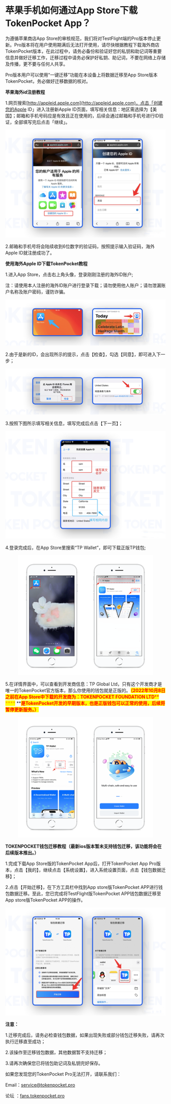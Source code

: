 # 苹果手机如何通过App Store下载TokenPocket App？

为遵循苹果商店App Store的审核规范，我们将对TestFlight端的Pro版本停止更新。Pro版本将在用户使用期满后无法打开使用，请尽快根据教程下载海外商店TokenPocket版本，在此过程中，请务必备份和验证好您的私钥和助记词等重要信息并做好迁移工作，迁移过程中请务必保护好私钥、助记词，不要在网络上存储及传播，更不要与任何人共享。

Pro版本用户可以使用“一键迁移”功能在本设备上将数据迁移至App Store版本TokenPocket，务必做好迁移数据的核对。

**苹果海外id注册教程**

1.网页搜索[http://appleid.apple.com](http://appleid.apple.com)，点击「创建您的Apple ID」进入注册新Apple ID页面，填写相关信息：地区需选择为【美国】；邮箱和手机号码应是有效且正在使用的，后续会通过邮箱和手机号进行ID验证，全部填写完后点击「继续」。

![](<../../.gitbook/assets/1 (45).png>)

2.邮箱和手机号将会陆续收到6位数字的验证码，按照提示输入验证码，海外Apple ID就注册成功了。

**使用海外Apple ID下载TokenPocket教程**

1.进入App Store，点击右上角头像，登录刚刚注册的海外ID账户;

注：请使用本人注册的海外ID账户进行登录下载；请勿使用他人账户；请勿泄漏账户名称及账户密码，谨防诈骗。

![](<../../.gitbook/assets/2 (28) (1) (1).png>)



2.由于是新的ID，会出现所示的提示，点击【检查】，勾选【同意】，即可进入下一步；

![](<../../.gitbook/assets/3 (23).png>)

3.按照下图所示填写相关信息，填写完成后点击【下一页】；

![](<../../.gitbook/assets/4 (15).png>)

4.登录完成后，在App Store里搜索“TP Wallet”，即可下载正版TP钱包;

<figure><img src="../../.gitbook/assets/image.png" alt=""><figcaption></figcaption></figure>

5.在详情界面中，可以查看到开发商信息：TP Global Ltd，只有这个开发商才是唯一的TokenPocket官方版本，那么你使用的钱包就是正版的。<mark style="color:red;">**（2022年10月8日之前在App Store中下载的开发商为：TOKENPOCKET FOUNDATION LTD**</mark><mark style="color:red;">** **</mark><mark style="color:red;"><mark style="color:orange;">****<mark style="color:orange;"></mark><mark style="color:red;">** **</mark><mark style="color:red;">**是TokenPocket开发的早期版本，也是正版钱包可以正常的使用，后续将暂停更新服务。）**</mark>

<figure><img src="../../.gitbook/assets/image (1) (1).png" alt=""><figcaption></figcaption></figure>

**TOKENPOCKET钱包迁移教程（最新ios版本暂未支持钱包迁移，该功能将会在后续版本推出。）**

1.完成下载App Store版的TokenPocket App后，打开TokenPocket App Pro版本，点击【我的】，继续点击【系统设置】，进入系统设置页面，点击【钱包数据迁移】；

2.点击【开始迁移】，在下方工具栏中找到App store版TokenPocket APP进行钱包数据迁移。至此，您已完成将TestFlight版TokenPocket APP钱包数据迁移至App store版TokenPocket APP的操作。

![](<../../.gitbook/assets/3 (16) (1) (1).png>)

**注意：**

1.迁移完成后，请务必检查钱包数据，如果出现失败或部分钱包迁移失败，请再次执行迁移直至成功；&#x20;

2.该操作至迁移钱包数据，其他数据暂不支持迁移；&#x20;

3.请再次确保您已将钱包助记词及私钥完好保存。



如果您发现您的TokenPocket Pro无法打开，请联系我们：

Email：service@tokenpocket.pro

论坛  ：[fans.tokenpocket.pro](https://fans.tokenpocket.pro/)
